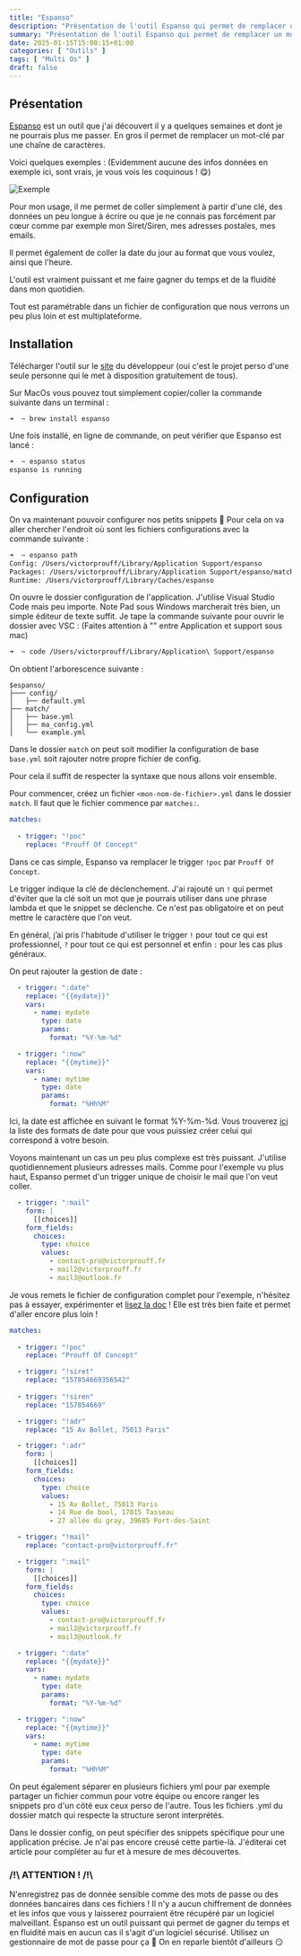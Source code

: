 ```yaml
---
title: "Espanso"
description: "Présentation de l'outil Espanso qui permet de remplacer un mot clé par un text et plus encore"
summary: "Présentation de l'outil Espanso qui permet de remplacer un mot clé par un text et plus encore"
date: 2025-01-15T15:00:15+01:00
categories: [ "Outils" ]
tags: [ "Multi Os" ]
draft: false
---
```


## Présentation

[Espanso](https://espanso.org/docs/get-started/) est un outil que j'ai découvert il y a quelques semaines et dont je ne pourrais plus me passer. En gros il permet de remplacer un mot-clé par une chaîne de caractères.

Voici quelques exemples : (Evidemment aucune des infos données en exemple ici, sont vrais, je vous vois les coquinous ! 😋)

<img src="/img/Espanso.gif" alt="Exemple" class="center">

Pour mon usage, il me permet de coller simplement à partir d'une clé, des données un peu longue à écrire ou que je ne connais pas forcément par cœur comme par exemple mon Siret/Siren, mes adresses postales, mes emails.

Il permet également de coller la date du jour au format que vous voulez, ainsi que l'heure.

L'outil est vraiment puissant et me faire gagner du temps et de la fluidité dans mon quotidien.


Tout est paramétrable dans un fichier de configuration que nous verrons un peu plus loin et est multiplateforme.

## Installation

Télécharger l'outil sur le [site](https://espanso.org/install/) du développeur (oui c'est le projet perso d'une seule personne qui le met à disposition gratuitement de tous).

Sur MacOs vous pouvez tout simplement copier/coller la commande suivante dans un terminal :
```sh
➜  ~ brew install espanso
```

Une fois installé, en ligne de commande, on peut vérifier que Espanso est lancé :
```sh
➜  ~ espanso status
espanso is running
```

## Configuration

On va maintenant pouvoir configurer nos petits snippets 🙂
Pour cela on va aller chercher l'endroit où sont les fichiers configurations avec la commande suivante :
```sh
➜  ~ espanso path
Config: /Users/victorprouff/Library/Application Support/espanso
Packages: /Users/victorprouff/Library/Application Support/espanso/match/packages
Runtime: /Users/victorprouff/Library/Caches/espanso
```

On ouvre le dossier configuration de l'application. J'utilise Visual Studio Code mais peu importe. Note Pad sous Windows marcherait très bien, un simple éditeur de texte suffit.
Je tape la commande suivante pour ouvrir le dossier avec VSC : (Faites attention à "\" entre Application et support sous mac)
```sh
➜  ~ code /Users/victorprouff/Library/Application\ Support/espanso
```

On obtient l'arborescence suivante :
```
$espanso/
├─── config/
│   ├── default.yml
├── match/
│   ├── base.yml
│   ├── ma_config.yml
│   └── example.yml
```

Dans le dossier `match` on peut soit modifier la configuration de base `base.yml` soit rajouter notre propre fichier de config.

Pour cela il suffit de respecter la syntaxe que nous allons voir ensemble.

Pour commencer, créez un fichier `<mon-nom-de-fichier>.yml` dans le dossier `match`. Il faut que le fichier commence par `matches:`.

```yml {linenos=table}
matches:
  
  - trigger: "!poc"
    replace: "Prouff Of Concept"
```

Dans ce cas simple, Espanso va remplacer le trigger `!poc` par `Prouff Of Concept`.

Le trigger indique la clé de déclenchement. J'ai rajouté un `!` qui permet d'éviter que la clé soit un mot que je pourrais utiliser dans une phrase lambda et que le snippet se déclenche. Ce n'est pas obligatoire et on peut mettre le caractère que l'on veut.

En général, j’ai pris l'habitude d'utiliser le trigger `!` pour tout ce qui est professionnel, `?` pour tout ce qui est personnel et enfin `:` pour les cas plus généraux.


On peut rajouter la gestion de date :
```yml
  - trigger: ":date"
    replace: "{{mydate}}"
    vars:
      - name: mydate
        type: date
        params:
          format: "%Y-%m-%d"

  - trigger: ":now"
    replace: "{{mytime}}"
    vars:
      - name: mytime
        type: date
        params:
          format: "%Hh%M"
```

Ici, la date est affichée en suivant le format %Y-%m-%d. Vous trouverez [ici](https://docs.rs/chrono/latest/chrono/format/strftime/index.html) la liste des formats de date pour que vous puissiez créer celui qui correspond à votre besoin.

Voyons maintenant un cas un peu plus complexe est très puissant. J'utilise quotidiennement plusieurs adresses mails. Comme pour l'exemple vu plus haut, Espanso permet d'un trigger unique de choisir le mail que l'on veut coller.

```yml
  - trigger: ":mail"
    form: |
      [[choices]]
    form_fields:
      choices:
        type: choice
        values:
          - contact-pro@victorprouff.fr
          - mail2@victorprouff.fr
          - mail3@outlook.fr
```

Je vous remets le fichier de configuration complet pour l'exemple, n'hésitez pas à essayer, expérimenter et [lisez la doc](https://espanso.org/docs/matches/basics/) ! Elle est très bien faite et permet d'aller encore plus loin !

```yml
matches:
  
  - trigger: "!poc"
    replace: "Prouff Of Concept"

  - trigger: "!siret"
    replace: "157854669356542"
  
  - trigger: "!siren"
    replace: "157854669"

  - trigger: "!adr"
    replace: "15 Av Bollet, 75013 Paris"

  - trigger: ":adr"
    form: |
      [[choices]]
    form_fields:
      choices:
        type: choice
        values:
          - 15 Av Bollet, 75013 Paris
          - 14 Rue de bool, 17015 Tasseau
          - 27 allée du gray, 39685 Port-des-Saint

  - trigger: "!mail"
    replace: "contact-pro@victorprouff.fr"

  - trigger: ":mail"
    form: |
      [[choices]]
    form_fields:
      choices:
        type: choice
        values:
          - contact-pro@victorprouff.fr
          - mail2@victorprouff.fr
          - mail3@outlook.fr

  - trigger: ":date"
    replace: "{{mydate}}"
    vars:
      - name: mydate
        type: date
        params:
          format: "%Y-%m-%d"

  - trigger: ":now"
    replace: "{{mytime}}"
    vars:
      - name: mytime
        type: date
        params:
          format: "%Hh%M"
```

On peut également séparer en plusieurs fichiers yml pour par exemple partager un fichier commun pour votre équipe ou encore ranger les snippets pro d'un côté eux ceux perso de l'autre. Tous les fichiers .yml du dossier match qui respecte la structure seront interprétés.

Dans le dossier config, on peut spécifier des snippets spécifique pour une application précise. Je n'ai pas encore creusé cette partie-là. J'éditerai cet article pour compléter au fur et à mesure de mes découvertes.

### /!\ ATTENTION ! /!\

N'enregistrez pas de donnée sensible comme des mots de passe ou des données bancaires dans ces fichiers ! Il n'y a aucun chiffrement de données et les infos que vous y laisserez pourraient être récupéré par un logiciel malveillant. Espanso est un outil puissant qui permet de gagner du temps et en fluidité mais en aucun cas il s'agit d'un logiciel sécurisé. Utilisez un gestionnaire de mot de passe pour ça 🙂 On en reparle bientôt d'ailleurs 😏
